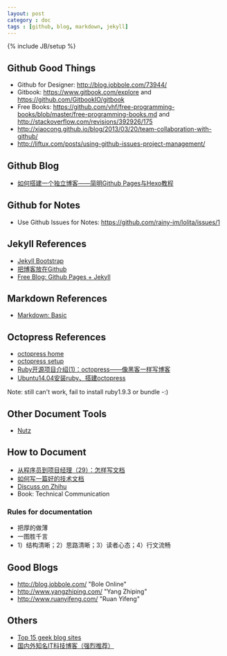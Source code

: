 ```yaml
---
layout: post
category : doc
tags : [github, blog, markdown, jekyll]
---
```

{% include JB/setup %}

## Github Good Things

- Github for Designer: <http://blog.jobbole.com/73944/>
- Gitbook: <https://www.gitbook.com/explore> and <https://github.com/GitbookIO/gitbook>
- Free Books: <https://github.com/vhf/free-programming-books/blob/master/free-programming-books.md> and <http://stackoverflow.com/revisions/392926/175>
- <http://xiaocong.github.io/blog/2013/03/20/team-collaboration-with-github/>
- <http://liftux.com/posts/using-github-issues-project-management/>


## Github Blog

- [如何搭建一个独立博客——简明Github Pages与Hexo教程](http://www.jianshu.com/p/05289a4bc8b2)

## Github for Notes

- Use Github Issues for Notes: <https://github.com/rainy-im/lolita/issues/1>

## Jekyll References

- [Jekyll Bootstrap](http://jekyllbootstrap.com)
- [把博客放在Github](http://www.sum16.com/the-blog-on-github.html)
- [Free Blog: Github Pages +
Jekyll](http://www.ruanyifeng.com/blog/2012/08/blogging_with_jekyll.html)

## Markdown References

- [Markdown: Basic](http://wowubuntu.com/markdown/basic.html)

## Octopress References

- [octopress home](http://octopress.org/)
- [octopress setup](http://octopress.org/docs/setup/)
- [Ruby开源项目介绍(1)：octopress——像黑客一样写博客](http://www.yangzhiping.com/tech/octopress.html)
- [Ubuntu14.04安装ruby、搭建octopress](http://darryo.github.io/pages/2014/09/02/ubuntu1404an-zhuang-ruby-da-jian-octopress.html)

Note: still can't work, fail to install ruby1.9.3 or bundle -:)

## Other Document Tools

- [Nutz](https://github.com/nutzam/nutz)

## How to Document

- [从程序员到项目经理（29）：怎样写文档](http://blog.jobbole.com/50968/)
- [如何写一篇好的技术文档](http://yunli.blog.51cto.com/831344/168352)
- [Discuss on Zhihu](http://www.zhihu.com/question/19945828)
- Book: Technical Communication

### Rules for documentation

- 把厚的做薄
- 一图胜千言
- 1）结构清晰；2）思路清晰；3）读者心态；4）行文流畅

## Good Blogs

- http://blog.jobbole.com/ "Bole Online"
- http://www.yangzhiping.com/ "Yang Zhiping"
- http://www.ruanyifeng.com/ "Ruan Yifeng"

## Others

- [Top 15 geek blog sites](http://www.computerworld.com/article/2545070/data-center/top-15-geek-blog-sites.html)
- [国内外知名IT科技博客（强烈推荐）](http://blog.csdn.net/csh624366188/article/details/8681657)

